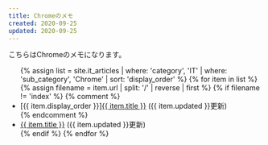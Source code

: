 ```yaml
---
title: Chromeのメモ
created: 2020-09-25
updated: 2020-09-25
---
```

こちらはChromeのメモになります。

<ul>
    {% assign list = site.it_articles  | where: 'category', 'IT'
                                       | where: 'sub_category', 'Chrome'
                                       | sort: 'display_order' %}
    {% for item in list %}
        {% assign filename = item.url | split: '/' | reverse | first %}
        {% if filename != 'index' %}
            {% comment %}
            <li>[{{ item.display_order }}]<a href="{{ item.url }}.html">{{ item.title }}</a> ({{ item.updated }}更新)</li>
            {% endcomment %}
            <li><a href="{{ item.url }}.html">{{ item.title }}</a> ({{ item.updated }}更新)</li>
        {% endif %}
    {% endfor %}
</ul>
